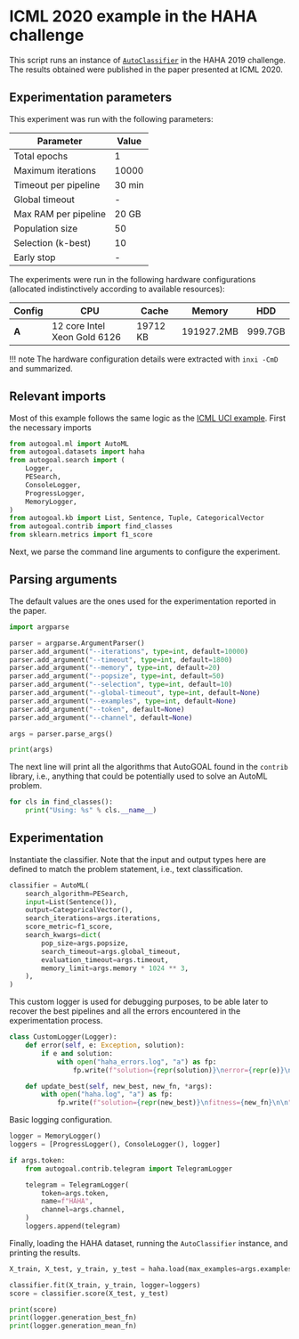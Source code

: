# ICML 2020 example in the HAHA challenge

This script runs an instance of [`AutoClassifier`](/api/autogoal.ml#AutoClassifier)
in the HAHA 2019 challenge.
The results obtained were published in the paper presented at ICML 2020.

## Experimentation parameters

This experiment was run with the following parameters:

| Parameter | Value |
|--|--|
| Total epochs         | 1      |
| Maximum iterations   | 10000  |
| Timeout per pipeline | 30 min |
| Global timeout       | -      |
| Max RAM per pipeline | 20 GB  |
| Population size      | 50     |
| Selection (k-best)   | 10     |
| Early stop           |-       |

The experiments were run in the following hardware configurations
(allocated indistinctively according to available resources):

| Config | CPU | Cache | Memory | HDD |
|--|--|--|--|--|
| **A** | 12 core Intel Xeon Gold 6126 | 19712 KB |  191927.2MB | 999.7GB |

!!! note
    The hardware configuration details were extracted with `inxi -CmD` and summarized.

## Relevant imports

Most of this example follows the same logic as the [ICML UCI example](/examples/solving_uci_datasets).
First the necessary imports

```python
from autogoal.ml import AutoML
from autogoal.datasets import haha
from autogoal.search import (
    Logger,
    PESearch,
    ConsoleLogger,
    ProgressLogger,
    MemoryLogger,
)
from autogoal.kb import List, Sentence, Tuple, CategoricalVector
from autogoal.contrib import find_classes
from sklearn.metrics import f1_score
```

Next, we parse the command line arguments to configure the experiment.

## Parsing arguments

The default values are the ones used for the experimentation reported in the paper.

```python
import argparse

parser = argparse.ArgumentParser()
parser.add_argument("--iterations", type=int, default=10000)
parser.add_argument("--timeout", type=int, default=1800)
parser.add_argument("--memory", type=int, default=20)
parser.add_argument("--popsize", type=int, default=50)
parser.add_argument("--selection", type=int, default=10)
parser.add_argument("--global-timeout", type=int, default=None)
parser.add_argument("--examples", type=int, default=None)
parser.add_argument("--token", default=None)
parser.add_argument("--channel", default=None)

args = parser.parse_args()

print(args)
```

The next line will print all the algorithms that AutoGOAL found
in the `contrib` library, i.e., anything that could be potentially used
to solve an AutoML problem.

```python
for cls in find_classes():
    print("Using: %s" % cls.__name__)
```

## Experimentation

Instantiate the classifier.
Note that the input and output types here are defined to match the problem statement,
i.e., text classification.

```python
classifier = AutoML(
    search_algorithm=PESearch,
    input=List(Sentence()),
    output=CategoricalVector(),
    search_iterations=args.iterations,
    score_metric=f1_score,
    search_kwargs=dict(
        pop_size=args.popsize,
        search_timeout=args.global_timeout,
        evaluation_timeout=args.timeout,
        memory_limit=args.memory * 1024 ** 3,
    ),
)
```

This custom logger is used for debugging purposes, to be able later to recover
the best pipelines and all the errors encountered in the experimentation process.

```python
class CustomLogger(Logger):
    def error(self, e: Exception, solution):
        if e and solution:
            with open("haha_errors.log", "a") as fp:
                fp.write(f"solution={repr(solution)}\nerror={repr(e)}\n\n")

    def update_best(self, new_best, new_fn, *args):
        with open("haha.log", "a") as fp:
            fp.write(f"solution={repr(new_best)}\nfitness={new_fn}\n\n")
```

Basic logging configuration.

```python
logger = MemoryLogger()
loggers = [ProgressLogger(), ConsoleLogger(), logger]

if args.token:
    from autogoal.contrib.telegram import TelegramLogger

    telegram = TelegramLogger(
        token=args.token,
        name=f"HAHA",
        channel=args.channel,
    )
    loggers.append(telegram)
```

Finally, loading the HAHA dataset, running the `AutoClassifier` instance,
and printing the results.

```python
X_train, X_test, y_train, y_test = haha.load(max_examples=args.examples)

classifier.fit(X_train, y_train, logger=loggers)
score = classifier.score(X_test, y_test)

print(score)
print(logger.generation_best_fn)
print(logger.generation_mean_fn)
```

